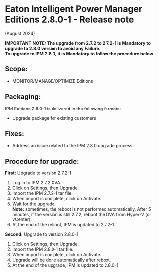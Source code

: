 # Eaton Intelligent Power Manager Editions 2.8.0-1 - Release note
(August 2024)

**IMPORTANT NOTE: The upgrade from 2.7.2 to 2.7.2-1 is Mandatory to upgrade to 2.8.0 version to avoid any Failure.**<BR>
**To upgrade to IPM 2.8.0, it is Mandatory to follow the procedure below.**

## Scope:
* MONITOR/MANAGE/OPTIMIZE Editions

## Packaging:
IPM Editions 2.8.0-1 is delivered in the following formats:
- Upgrade package for existing customers

## Fixes:
- Address an issue related to the IPM 2.8.0 upgrade process

## Procedure for upgrade:
**First:** Upgrade to version 2.7.2-1
1.	Log in to IPM 2.7.2 OVA.
2.	Click on Settings, then Upgrade.
3.	Import the IPM 2.7.2-1 tar file.
4.	When import is complete, click on Activate.
5.	Wait for the upgrade.<BR>
   **Note:** sometimes, the reboot is not performed automatically. After 5 minutes, if the version is still 2.7.2, reboot the OVA from Hyper-V (or vCenter).
6.	At the end of the reboot, IPM is updated to 2.7.2-1.

**Second:** Upgrade to version 2.8.0-1
1.	Click on Settings, then Upgrade.
2.	Import the IPM 2.8.0-1 tar file.
3.	When import is complete, click on Activate.
4.	Upgrade will be done automatically after reboot.
5.	At the end of the upgrade, IPM is updated to 2.8.0-1.

